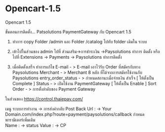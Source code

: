 # Opencart-1.5
Opencart 1.5

ขั้นตอนการติดตั้ง...
Patsolutions PaymentGateway กับ Opencart 1.5

1. ทำการ  copy Folder /admin  และ Folder /catalog ไปทับ folder เดิมใน ระบบ

2. เข้าไปในส่วนของ admin ไปที่ ส่วนเสริม->การชำระเงิน ->Paysolutions  ทำการ ติดตั้ง
หรือ  ไปที่  Extensions -> Payments -> Paysolutions ทำการติดตั้ง

3. เมื่อติดตั้งเสร็จ ทำการแก้ไข E-mail  - >  E-mail เอาไว้รับ Order ที่สมัครกับทาง Paysolutions 
 Merchant  - > Merchant 8 หลัก ที่ได้จากการสมัครใช้งานกับ Paysolutions
entry_order_status  - >  กำหนดสถานะเมื่อจ่ายเงิน สำเร็จ [ ให้ตั้งเป็น Complete ] 
Status  - >  เปิดใช้งาน PaymentGateway [ ให้ตั้งเป็น Enable ]
Sort Order  - >  การตั้งลำดับของ Payment Gateway

ในส่วนของ  https://control.thaiepay.com/
 
เมนู  ระบบการทำงาน -> การส่งค่ากลับ
Post Back Url  :  -> 
Your Domain.com/index.php?route=payment/paysolutions/callback
กำหนด พารามิเตอร์เพิ่มเติม  
Name : -> status
Value : -> CP

